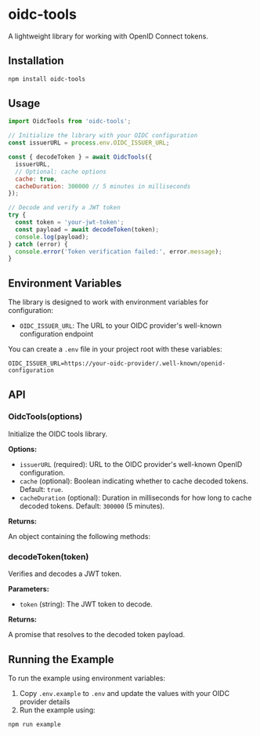 # oidc-tools

A lightweight library for working with OpenID Connect tokens.

## Installation

```bash
npm install oidc-tools
```

## Usage

```javascript
import OidcTools from 'oidc-tools';

// Initialize the library with your OIDC configuration
const issuerURL = process.env.OIDC_ISSUER_URL;

const { decodeToken } = await OidcTools({
  issuerURL,
  // Optional: cache options
  cache: true,
  cacheDuration: 300000 // 5 minutes in milliseconds
});

// Decode and verify a JWT token
try {
  const token = 'your-jwt-token';
  const payload = await decodeToken(token);
  console.log(payload);
} catch (error) {
  console.error('Token verification failed:', error.message);
}
```

## Environment Variables

The library is designed to work with environment variables for configuration:

- `OIDC_ISSUER_URL`: The URL to your OIDC provider's well-known configuration endpoint

You can create a `.env` file in your project root with these variables:

```
OIDC_ISSUER_URL=https://your-oidc-provider/.well-known/openid-configuration
```

## API

### OidcTools(options)

Initialize the OIDC tools library.

**Options:**

- `issuerURL` (required): URL to the OIDC provider's well-known OpenID configuration.
- `cache` (optional): Boolean indicating whether to cache decoded tokens. Default: `true`.
- `cacheDuration` (optional): Duration in milliseconds for how long to cache decoded tokens. Default: `300000` (5 minutes).

**Returns:**

An object containing the following methods:

### decodeToken(token)

Verifies and decodes a JWT token.

**Parameters:**

- `token` (string): The JWT token to decode.

**Returns:**

A promise that resolves to the decoded token payload.

## Running the Example

To run the example using environment variables:

1. Copy `.env.example` to `.env` and update the values with your OIDC provider details
2. Run the example using:

```bash
npm run example
```
